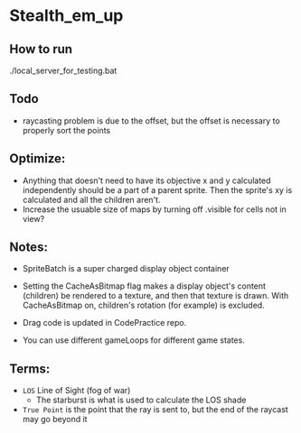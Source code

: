 Stealth_em_up
=============

## How to run
./local_server_for_testing.bat

## Todo
- raycasting problem is due to the offset, but the offset is necessary to properly sort the points

## Optimize:
* Anything that doesn't need to have its objective x and y calculated independently should be a part of a parent sprite.  Then the sprite's xy is calculated and all the children aren't.
* Increase the usuable size of maps by turning off .visible for cells not in view?

## Notes:
* SpriteBatch is a super charged display object container
* Setting the CacheAsBitmap flag makes a display object's content (children) be rendered to a texture, and then that texture is drawn.  With CacheAsBitmap on, children's rotation (for example) is excluded.

* Drag code is updated in CodePractice repo.
* You can use different gameLoops for different game states.

## Terms:
- `LOS` Line of Sight (fog of war)
    - The starburst is what is used to calculate the LOS shade
- `True Point` is the point that the ray is sent to, but the end of the raycast may go beyond it

